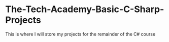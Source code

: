 # The-Tech-Academy-Basic-C-Sharp-Projects

This is where I will store my projects for the remainder of the C# course
